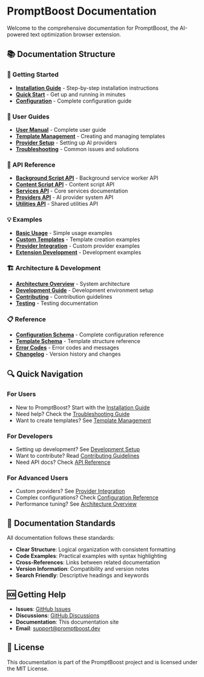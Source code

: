 # PromptBoost Documentation

Welcome to the comprehensive documentation for PromptBoost, the AI-powered text optimization browser extension.

## 📚 Documentation Structure

### 🚀 Getting Started

- **[Installation Guide](guides/installation.md)** - Step-by-step installation instructions
- **[Quick Start](guides/quick-start.md)** - Get up and running in minutes
- **[Configuration](guides/configuration.md)** - Complete configuration guide

### 📖 User Guides

- **[User Manual](guides/user-manual.md)** - Complete user guide
- **[Template Management](guides/templates.md)** - Creating and managing templates
- **[Provider Setup](guides/providers.md)** - Setting up AI providers
- **[Troubleshooting](guides/troubleshooting.md)** - Common issues and solutions

### 🔧 API Reference

- **[Background Script API](api/background.md)** - Background service worker API
- **[Content Script API](api/content.md)** - Content script API
- **[Services API](api/services.md)** - Core services documentation
- **[Providers API](api/providers.md)** - AI provider system API
- **[Utilities API](api/utilities.md)** - Shared utilities API

### 💡 Examples

- **[Basic Usage](examples/basic-usage.md)** - Simple usage examples
- **[Custom Templates](examples/templates.md)** - Template creation examples
- **[Provider Integration](examples/providers.md)** - Custom provider examples
- **[Extension Development](examples/development.md)** - Development examples

### 🏗️ Architecture & Development

- **[Architecture Overview](architecture/overview.md)** - System architecture
- **[Development Guide](development/setup.md)** - Development environment setup
- **[Contributing](development/contributing.md)** - Contribution guidelines
- **[Testing](development/testing.md)** - Testing documentation

### 📋 Reference

- **[Configuration Schema](reference/configuration.md)** - Complete configuration reference
- **[Template Schema](reference/templates.md)** - Template structure reference
- **[Error Codes](reference/errors.md)** - Error codes and messages
- **[Changelog](reference/changelog.md)** - Version history and changes

## 🔍 Quick Navigation

### For Users

- New to PromptBoost? Start with the [Installation Guide](guides/installation.md)
- Need help? Check the [Troubleshooting Guide](guides/troubleshooting.md)
- Want to create templates? See [Template Management](guides/templates.md)

### For Developers

- Setting up development? See [Development Setup](development/setup.md)
- Want to contribute? Read [Contributing Guidelines](development/contributing.md)
- Need API docs? Check [API Reference](api/)

### For Advanced Users

- Custom providers? See [Provider Integration](examples/providers.md)
- Complex configurations? Check [Configuration Reference](reference/configuration.md)
- Performance tuning? See [Architecture Overview](architecture/overview.md)

## 📝 Documentation Standards

All documentation follows these standards:

- **Clear Structure**: Logical organization with consistent formatting
- **Code Examples**: Practical examples with syntax highlighting
- **Cross-References**: Links between related documentation
- **Version Information**: Compatibility and version notes
- **Search Friendly**: Descriptive headings and keywords

## 🆘 Getting Help

- **Issues**: [GitHub Issues](https://github.com/your-repo/promptboost/issues)
- **Discussions**: [GitHub Discussions](https://github.com/your-repo/promptboost/discussions)
- **Documentation**: This documentation site
- **Email**: <support@promptboost.dev>

## 📄 License

This documentation is part of the PromptBoost project and is licensed under the MIT License.
